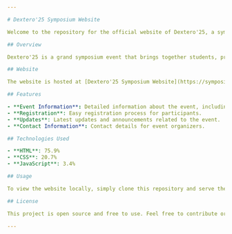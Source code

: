```yaml
---

# Dextero'25 Symposium Website

Welcome to the repository for the official website of Dextero'25, a symposium event conducted by the Department of Computer Science and Business System at RMD Engineering College.

## Overview

Dextero'25 is a grand symposium event that brings together students, professionals, and enthusiasts in the field of Computer Science and Business Systems. This website serves as the central hub for all information related to the event, including schedules, speaker information, registration details, and more.

## Website

The website is hosted at [Dextero'25 Symposium Website](https://symposium-alpha.vercel.app/).

## Features

- **Event Information**: Detailed information about the event, including schedules, speakers, and sessions.
- **Registration**: Easy registration process for participants.
- **Updates**: Latest updates and announcements related to the event.
- **Contact Information**: Contact details for event organizers.

## Technologies Used

- **HTML**: 75.9%
- **CSS**: 20.7%
- **JavaScript**: 3.4%

## Usage

To view the website locally, simply clone this repository and serve the static files using any live server. No additional setup is required.

## License

This project is open source and free to use. Feel free to contribute or fork the repository.

---
```

